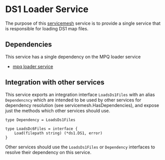 # DS1 Loader Service
The purpose of this [servicemesh](https://github.com/gravestench/servicemesh) service is
to provide a single service that is responsible for loading DS1 map files.

## Dependencies
This service has a single dependency on the MPQ loader service
* [mpq loader service](../mpqLoader)

## Integration with other services
This service exports an integration interface `LoadsDs1Files` with an alias
`Dependencncy` which are intended to be used by other services for dependency
resolution (see servicemesh.HasDependencies), and expose just the methods which
other services should use.
```golang
type Dependency = LoadsDs1Files

type LoadsDc6Files = interface {
    Load(filepath string) (*ds1.DS1, error)
}
```

Other services should use the `LoadsDs1Files` or `Dependency` interfaces to resolve
their dependency on this service.
